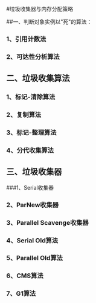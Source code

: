 #垃圾收集器与内存分配策略

##一、判断对象实例以"死"的算法：

### 1、引用计数法

### 2、可达性分析算法

## 二、垃圾收集算法

### 1、标记-清除算法

### 2、复制算法

### 3、标记-整理算法

### 4、分代收集算法

## 三、垃圾收集器

###1、Serial收集器

### 2、ParNew收集器

### 3、Parallel Scavenge收集器

### 4、Serial Old算法

### 5、Parallel Old算法

### 6、CMS算法

### 7、G1算法 